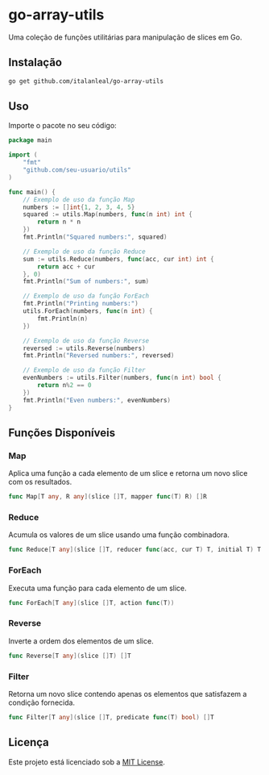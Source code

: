# go-array-utils

Uma coleção de funções utilitárias para manipulação de slices em Go.

## Instalação

```sh
go get github.com/italanleal/go-array-utils
```

## Uso

Importe o pacote no seu código:

```go
package main

import (
	"fmt"
	"github.com/seu-usuario/utils"
)

func main() {
	// Exemplo de uso da função Map
	numbers := []int{1, 2, 3, 4, 5}
	squared := utils.Map(numbers, func(n int) int {
		return n * n
	})
	fmt.Println("Squared numbers:", squared)

	// Exemplo de uso da função Reduce
	sum := utils.Reduce(numbers, func(acc, cur int) int {
		return acc + cur
	}, 0)
	fmt.Println("Sum of numbers:", sum)

	// Exemplo de uso da função ForEach
	fmt.Println("Printing numbers:")
	utils.ForEach(numbers, func(n int) {
		fmt.Println(n)
	})

	// Exemplo de uso da função Reverse
	reversed := utils.Reverse(numbers)
	fmt.Println("Reversed numbers:", reversed)

	// Exemplo de uso da função Filter
	evenNumbers := utils.Filter(numbers, func(n int) bool {
		return n%2 == 0
	})
	fmt.Println("Even numbers:", evenNumbers)
}
```

## Funções Disponíveis

### Map

Aplica uma função a cada elemento de um slice e retorna um novo slice com os resultados.

```go
func Map[T any, R any](slice []T, mapper func(T) R) []R
```

### Reduce

Acumula os valores de um slice usando uma função combinadora.

```go
func Reduce[T any](slice []T, reducer func(acc, cur T) T, initial T) T
```

### ForEach

Executa uma função para cada elemento de um slice.

```go
func ForEach[T any](slice []T, action func(T))
```

### Reverse

Inverte a ordem dos elementos de um slice.

```go
func Reverse[T any](slice []T) []T
```

### Filter

Retorna um novo slice contendo apenas os elementos que satisfazem a condição fornecida.

```go
func Filter[T any](slice []T, predicate func(T) bool) []T
```

## Licença

Este projeto está licenciado sob a [MIT License](LICENSE).

